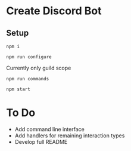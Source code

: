 # Create Discord Bot

## Setup
```ssh
npm i
```

```ssh
npm run configure
```

Currently only guild scope
```ssh
npm run commands
```

```ssh
npm start
```

# To Do
- Add command line interface
- Add handlers for remaining interaction types
- Develop full README